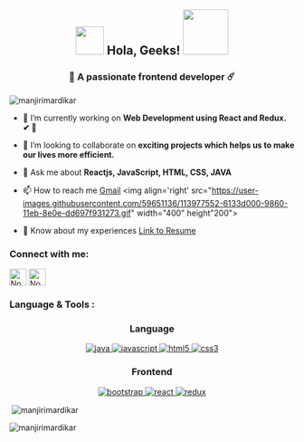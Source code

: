 <h2 align="center"><img src="https://media.giphy.com/media/hvRJCLFzcasrR4ia7z/giphy.gif" width="50"> Hola, Geeks! <img src="https://i.pinimg.com/originals/8a/a4/59/8aa4595fb24b6ed585dddac4622b2445.gif" width="80"></h2>

<h3 align="center"> 🌈 A passionate frontend developer ☄️</h3>

<p align="left"> <img src="https://komarev.com/ghpvc/?username=manjirimardikar&label=Profile%20views&color=0e75b6&style=flat" alt="manjirimardikar" /> </p>

- 🔭 I’m currently working on **Web Development using React and Redux. ✔ 🤝**

- 👯 I’m looking to collaborate on **exciting projects which helps us to make our lives more efficient.**

- 💬 Ask me about **Reactjs, JavaScript, HTML, CSS, JAVA**

- 📫 How to reach me  [Gmail](mailto:manjari.mardikar28@gmail.com)
<img align='right' src="https://user-images.githubusercontent.com/59651136/113977552-6133d000-9860-11eb-8e0e-dd697f931273.gif" width="400" height"200">


- 📄 Know about my experiences <a href="https://docs.google.com/document/d/1nZM89dLVScEOivKzkZVfIboRbnT_xlIGIoQOcK9Ioyw/edit](https://docs.google.com/document/d/1nZM89dLVScEOivKzkZVfIboRbnT_xlIGIoQOcK9Ioyw/edit)"> Link to Resume <a/>

<h3 align="left">Connect with me:</h3>
<p align="left">
<a href="https://www.linkedin.com/in/manjari-mardikar-520161215/" target="blank"><img align="center"
         src="https://img.shields.io/badge/linkedin-%231DA1F2.svg?style=for-the-badge&logo=linkedin&logoColor=white"
         alt="Noah" height="30"/></a>
         <a href="mailto:manjari.mardikar28@gmail.com" target="blank"><img align="center"
         src="https://img.shields.io/badge/gmail-EA4335.svg?style=for-the-badge&logo=gmail&logoColor=white"
         alt="Noah" height="30"/></a>
</p>
<h3>Language & Tools :<h3/>
  <h3 align="center">Language</h3>
<p align="center">
  <a href="https://www.java.com" target="_blank"> 
    <img src="https://img.shields.io/badge/Java-007396.svg?style=for-the-badge&logo=java&logoColor=white" 
      alt="java"/> 
  </a>
  <a href="https://developer.mozilla.org/en-US/docs/Web/JavaScript" target="_blank"> 
    <img src="https://img.shields.io/badge/Javascript-F7DF1E.svg?style=for-the-badge&logo=javascript&logoColor=black"
      alt="javascript"/> 
  </a>
  <a href="https://www.w3.org/html/" target="_blank"> 
    <img src="https://img.shields.io/badge/html-E34F26.svg?style=for-the-badge&logo=html5&logoColor=white"
      alt="html5"/> 
  </a>
  <a href="https://www.w3schools.com/css/" target="_blank">
    <img src="https://img.shields.io/badge/css-1572B6.svg?style=for-the-badge&logo=css3&logoColor=white"
      alt="css3"/>
  </a>

</p>

<h3 align="center">Frontend</h3>
<p align="center">
      <a href="https://getbootstrap.com" target="_blank">
    <img src="https://img.shields.io/badge/bootstrap-7952B3.svg?style=for-the-badge&logo=bootstrap&logoColor=white"
      alt="bootstrap"/>
  </a>


  <a href="https://reactjs.org/" target="_blank"> 
    <img src="https://img.shields.io/badge/reactjs-61DAFB.svg?style=for-the-badge&logo=react&logoColor=black"
      alt="react"/> 
  </a>
  <a href="https://redux.js.org" target="_blank"> 
    <img src="https://img.shields.io/badge/redux-764ABC.svg?style=for-the-badge&logo=redux&logoColor=white" alt="redux"/> 
  </a> 

</p>


<p>&nbsp;<img align="center" src="https://github-readme-stats.vercel.app/api?username=manjirimardikar&show_icons=true&locale=en" alt="manjirimardikar" /></p>

<p><img align="center" src="https://github-readme-streak-stats.herokuapp.com/?user=manjirimardikar&" alt="manjirimardikar" /></p>
